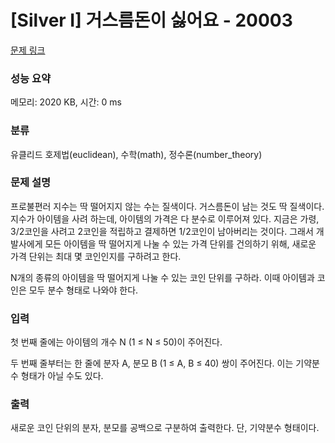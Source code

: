 # [Silver I] 거스름돈이 싫어요 - 20003 

[문제 링크](https://www.acmicpc.net/problem/20003) 

### 성능 요약

메모리: 2020 KB, 시간: 0 ms

### 분류

유클리드 호제법(euclidean), 수학(math), 정수론(number_theory)

### 문제 설명

<p>프로불편러 지수는 딱 떨어지지 않는 수는 질색이다. 거스름돈이 남는 것도 딱 질색이다. 지수가 아이템을 사려 하는데, 아이템의 가격은 다 분수로 이루어져 있다. 지금은 가령, 3/2코인을 사려고 2코인을 적립하고 결제하면 1/2코인이 남아버리는 것이다. 그래서 개발사에게 모든 아이템을 딱 떨어지게 나눌 수 있는 가격 단위를 건의하기 위해, 새로운 가격 단위는 최대 몇 코인인지를 구하려고 한다.</p>

<p>N개의 종류의 아이템을 딱 떨어지게 나눌 수 있는 코인 단위를 구하라. 이때 아이템과 코인은 모두 분수 형태로 나와야 한다.</p>

### 입력 

 <p>첫 번째 줄에는 아이템의 개수 N (1 ≤ N ≤ 50)이 주어진다.</p>

<p>두 번째 줄부터는 한 줄에 분자 A, 분모 B (1 ≤ A, B ≤ 40) 쌍이 주어진다. 이는 기약분수 형태가 아닐 수도 있다.</p>

### 출력 

 <p>새로운 코인 단위의 분자, 분모를 공백으로 구분하여 출력한다. 단, 기약분수 형태이다.</p>

